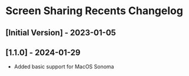 # Screen Sharing Recents Changelog

## [Initial Version] - 2023-01-05

## [1.1.0] - 2024-01-29
- Added basic support for MacOS Sonoma